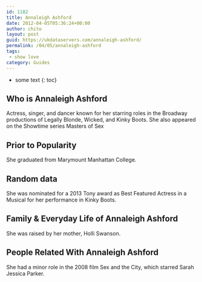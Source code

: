 ```yaml
---
id: 1182
title: Annaleigh Ashford
date: 2012-04-05T05:36:24+00:00
author: chito
layout: post
guid: https://ukdataservers.com/annaleigh-ashford/
permalink: /04/05/annaleigh-ashford
tags:
 - show love
category: Guides
---
```


* some text
{: toc}


## Who is  Annaleigh Ashford
                  
                  
                  
Actress, singer, and dancer known for her starring roles in the Broadway productions of Legally Blonde, Wicked, and Kinky Boots. She also appeared on the Showtime series Masters of Sex 
                  
                
                
                
## Prior to Popularity 
                  
                  
                  
She graduated from Marymount Manhattan College.
                  
                
                
                
## Random data 
                  
                  
                  
She was nominated for a 2013 Tony award as Best Featured Actress in a Musical for her performance in Kinky Boots.
                  
                
                
                
## Family & Everyday Life of Annaleigh Ashford
                  
                  
                  
She was raised by her mother, Holli Swanson.
                  
                
                
                
## People Related With  Annaleigh Ashford
                  
                  
                  
She had a minor role in the 2008 film Sex and the City, which starred Sarah Jessica Parker.
                  
                
              
            
          
          
          
    
    
  
